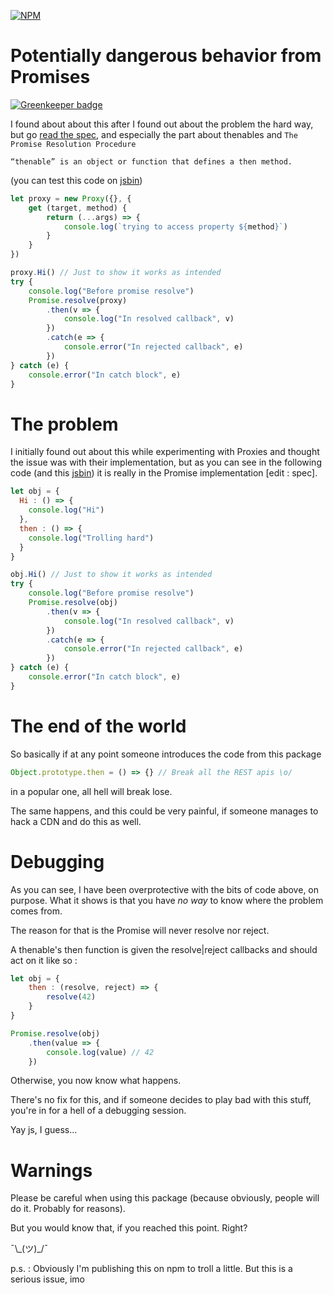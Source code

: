 [![NPM](https://nodei.co/npm/lel.png?downloads=true)](https://nodei.co/npm/lel.png?downloads=true)

# Potentially dangerous behavior from Promises

[![Greenkeeper badge](https://badges.greenkeeper.io/Shahor/lel.svg)](https://greenkeeper.io/)

I found about about this after I found out about the problem the hard way, but go [read the spec](https://promisesaplus.com/), and especially the part about thenables and ```The Promise Resolution Procedure```

```“thenable” is an object or function that defines a then method.```

(you can test this code on [jsbin](http://jsbin.com/qizexuredo/edit?js,console))

```js
let proxy = new Proxy({}, {
    get (target, method) {
        return (...args) => {
            console.log(`trying to access property ${method}`)
        }
    }
})

proxy.Hi() // Just to show it works as intended
try {
    console.log("Before promise resolve")
    Promise.resolve(proxy)
        .then(v => {
            console.log("In resolved callback", v)
        })
        .catch(e => {
            console.error("In rejected callback", e)
        })
} catch (e) {
    console.error("In catch block", e)
}
```

# The problem

I initially found out about this while experimenting with Proxies and thought the issue was with their implementation, but as you can see in the following code (and this [jsbin](http://jsbin.com/reyococeca/edit?js,console)) it is really in the Promise implementation [edit : spec].

```js
let obj = {
  Hi : () => {
    console.log("Hi")
  },
  then : () => {
    console.log("Trolling hard")
  }
}

obj.Hi() // Just to show it works as intended
try {
    console.log("Before promise resolve")
    Promise.resolve(obj)
        .then(v => {
            console.log("In resolved callback", v)
        })
        .catch(e => {
            console.error("In rejected callback", e)
        })
} catch (e) {
    console.error("In catch block", e)
}
```

# The end of the world

So basically if at any point someone introduces the code from this package 

```js
Object.prototype.then = () => {} // Break all the REST apis \o/
```

in a popular one, all hell will break lose.

The same happens, and this could be very painful, if someone manages to hack a CDN and do this as well. 

# Debugging

As you can see, I have been overprotective with the bits of code above, on purpose.
What it shows is that you have *no way* to know where the problem comes from.

The reason for that is the Promise will never resolve nor reject.

A thenable's then function is given the resolve|reject callbacks and should act on it like so : 

```js
let obj = {
	then : (resolve, reject) => {
		resolve(42)
	}
}

Promise.resolve(obj)
	.then(value => {
		console.log(value) // 42
	})
```

Otherwise, you now know what happens.

There's no fix for this, and if someone decides to play bad with this stuff, you're in for a hell of a debugging session. 

Yay js, I guess...

# Warnings 

Please be careful when using this package (because obviously, people will do it. Probably for reasons). 

But you would know that, if you reached this point.
Right? 

¯\\\_(ツ)_/¯


p.s. : Obviously I'm publishing this on npm to troll a little. But this is a serious issue, imo
